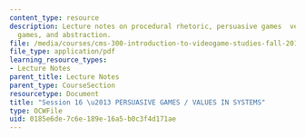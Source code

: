 ```yaml
---
content_type: resource
description: Lecture notes on procedural rhetoric, persuasive games  versus serious
  games, and abstraction.
file: /media/courses/cms-300-introduction-to-videogame-studies-fall-2011/0185e6de7c6e189e16a5b0c3f4d171ae_MITCMS_300F11_session_16.pdf
file_type: application/pdf
learning_resource_types:
- Lecture Notes
parent_title: Lecture Notes
parent_type: CourseSection
resourcetype: Document
title: "Session 16 \u2013 PERSUASIVE GAMES / VALUES IN SYSTEMS"
type: OCWFile
uid: 0185e6de-7c6e-189e-16a5-b0c3f4d171ae
---
```


